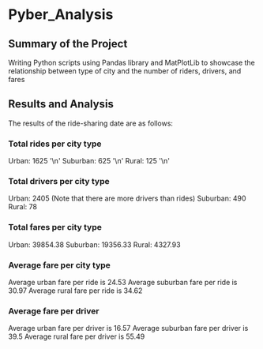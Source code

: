 # Pyber_Analysis
###
## Summary of the Project
Writing Python scripts using Pandas library and MatPlotLib to showcase the relationship between type of city and the number of riders, drivers, and fares
###
## Results and Analysis
The results of the ride-sharing date are as follows:
### Total rides per city type
Urban: 1625 '\n'
Suburban: 625 '\n'
Rural: 125 '\n'

### Total drivers per city type
Urban: 2405 (Note that there are more drivers than rides)
Suburban: 490 
Rural: 78

### Total fares per city type
Urban: 39854.38 
Suburban: 19356.33 
Rural: 4327.93

### Average fare per city type
Average urban fare per ride is 24.53
Average suburban fare per ride is 30.97
Average rural fare per ride is 34.62

### Average fare per driver
Average urban fare per driver is 16.57
Average suburban fare per driver is 39.5
Average rural fare per driver is 55.49
